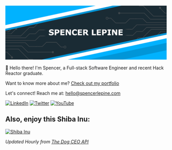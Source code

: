 [![Spencer's GitHub Banner](./assets/GitHubHeader.png)](https://spencerlepine.com)

👋 Hello there! I'm Spencer, a Full-stack Software Engineer and recent Hack Reactor graduate.

Want to know more about me? [Check out my portfolio](https://spencerlepine.com/)

Let's connect! Reach me at: [hello@spencerlepine.com](mailto:hello@spencerlepine.com)

[![LinkedIn](https://img.shields.io/badge/LinkedIn-0077B5?style=for-the-badge&logo=linkedin&logoColor=white)](linkedin.com/feed/)
[![Twitter](https://img.shields.io/badge/Twitter-1DA1F2?style=for-the-badge&logo=twitter&logoColor=white)](twitter.com/spencerlepine)
[![YouTube](https://img.shields.io/badge/YouTube-FF0000?style=for-the-badge&logo=youtube&logoColor=white)](https://www.youtube.com/channel/UCBL6vAHJZqUlyJp-rcFU55Q)

## Also, enjoy this Shiba Inu:

<a href="https://twitter.com/manyshiba">
  <img height="200px" src="https://images.dog.ceo/breeds/shiba/shiba-15.jpg" alt="Shiba Inu"></img>
</a>

_Updated Hourly from [The Dog CEO API](https://dog.ceo/)_

<!-- Old Social Badges -->
<!-- [![Views](https://komarev.com/ghpvc/?username=spencerlepine&style=flat)](https://github.com/spencerlepine) -->
<!-- [![GitHub:spencerlepine](https://img.shields.io/github/followers/spencerlepine?label=follow&style=social)](https://github.com/spencerlepine) -->
<!-- [![Twitter:spencerlepine](https://img.shields.io/twitter/follow/spencerlepine?style=social)](https://twitter.com/spencerlepine) -->
<!-- [![Linkedin:Spencer Lepine](https://img.shields.io/badge/-Spencer_Lepine-blue?style=flat-square&logo=Linkedin&logoColor=white&link=https://www.linkedin.com/in/spencer-lepine/)](https://www.linkedin.com/in/spencerlepine/) -->
